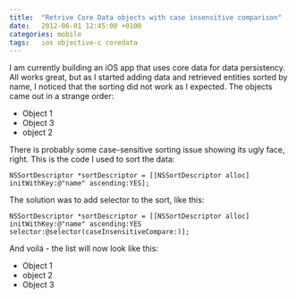 ```yaml
---
title:  "Retrive Core Data objects with case insensitive comparison"
date: 	2012-06-01 12:45:00 +0100
categories: mobile
tags: 	ios objective-c coredata
---
```



I am currently building an iOS app that uses core data for data persistency. All
works great, but as I started adding data and retrieved entities sorted by name,
I noticed that the sorting did not work as I expected. The objects came out in a
strange order:

* Object 1
* Object 3
* object 2

There is probably some case-sensitive sorting issue showing its ugly face, right.
This is the code I used to sort the data:

```objc
NSSortDescriptor *sortDescriptor = [[NSSortDescriptor alloc] initWithKey:@"name" ascending:YES];
```


The solution was to add selector to the sort, like this:

```objc
NSSortDescriptor *sortDescriptor = [[NSSortDescriptor alloc] initWithKey:@"name" ascending:YES selector:@selector(caseInsensitiveCompare:)];
```

And voilá - the list will now look like this:

* Object 1
* object 2
* Object 3